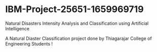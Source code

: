 # IBM-Project-25651-1659969719
Natural Disasters Intensity Analysis and Classification using Artificial Intelligence


A Natural Diaster Classification project done by Thiagarajar College of Engineering Students !
